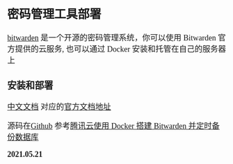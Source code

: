 <font size=4 face='楷体'>

## 密码管理工具部署

[bitwarden](https://bitwarden.com/open-source/) 是一个开源的密码管理系统，你可以使用 Bitwarden 官方提供的云服务, 也可以通过 Docker 安装和托管在自己的服务器上

### 安装和部署

[中文文档](https://help.bitwarden.in/on-premises-hosting/installing-and-deploying)
对应的[官方文档地址](https://bitwarden.com/help/article/install-on-premise/)

源码在[Github](https://github.com/bitwarden/server)
参考[腾讯云使用 Docker 搭建 Bitwarden 并定时备份数据库](https://www.xtboke.cn/Toss-notes/691.html)

**2021.05.21**
